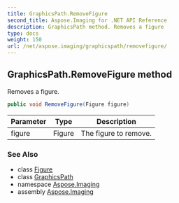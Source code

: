 ```yaml
---
title: GraphicsPath.RemoveFigure
second_title: Aspose.Imaging for .NET API Reference
description: GraphicsPath method. Removes a figure
type: docs
weight: 150
url: /net/aspose.imaging/graphicspath/removefigure/
---
```

## GraphicsPath.RemoveFigure method

Removes a figure.

```csharp
public void RemoveFigure(Figure figure)
```

| Parameter | Type | Description |
| --- | --- | --- |
| figure | Figure | The figure to remove. |

### See Also

* class [Figure](../../figure/)
* class [GraphicsPath](../)
* namespace [Aspose.Imaging](../../graphicspath/)
* assembly [Aspose.Imaging](../../../)



